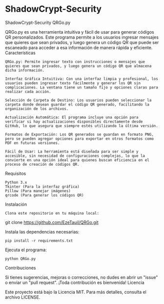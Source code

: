 # ShadowCrypt-Security
ShadowCrypt-Security QRGo.py

QRGo.py es una herramienta intuitiva y fácil de usar para generar códigos QR personalizados. Este programa permite a los usuarios ingresar  mensajes que quieres que sean privados, y luego genera un código QR que puede ser escaneado para acceder a esa información de manera rápida y eficiente.
Características

    QRGo.py: Permite ingresar texto con instrucciones o mensajes que quieres que sean privados, y luego genera un código QR que almacena dicha información.

    Interfaz Gráfica Intuitiva: Con una interfaz limpia y profesional, los usuarios pueden ingresar texto fácilmente y generar los QR sin complicaciones. La ventana tiene un tamaño fijo y opciones claras para realizar cada acción.

    Selección de Carpeta de Destino: Los usuarios pueden seleccionar la carpeta donde desean guardar el código QR generado, facilitando la organización de los archivos.

    Actualización Automática: El programa incluye una opción para verificar si hay actualizaciones disponibles directamente desde GitHub, lo que asegura que siempre estés utilizando la última versión.

    Formatos de Exportación: Los QR generados se guardan en formato PNG, pero se pueden agregar opciones para exportar en otros formatos como PDF en futuras versiones.

    Fácil de Usar: La herramienta está diseñada para ser simple y accesible, sin necesidad de configuraciones complejas, lo que la convierte en una opción ideal para quienes buscan eficiencia en el proceso de creación de códigos QR.

Requisitos

    Python 3.x
    Tkinter (Para la interfaz gráfica)
    Pillow (Para manejar imágenes)
    qrcode (Para generar los códigos QR)

Instalación

    Clona este repositorio en tu máquina local:

git clone https://github.com/EzeTauil/QRGo.git

Instala las dependencias necesarias:

    pip install -r requirements.txt

Ejecuta el programa:

    python QRGo.py

Contribuciones

Si tienes sugerencias, mejoras o correcciones, no dudes en abrir un "issue" o enviar un "pull request". ¡Toda contribución es bienvenida!
Licencia

Este proyecto está bajo la Licencia MIT. Para más detalles, consulta el archivo LICENSE.
